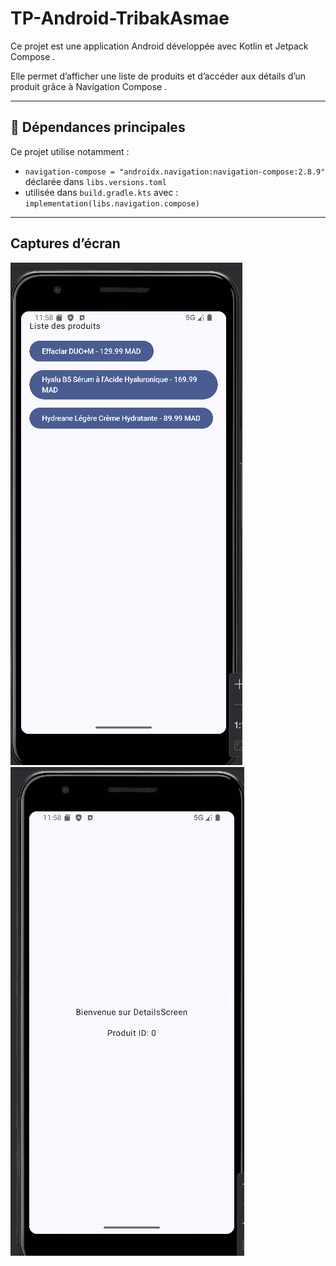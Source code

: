 # TP-Android-TribakAsmae
Ce projet est une application Android développée avec Kotlin et Jetpack Compose .

Elle permet d’afficher une liste de produits  et d’accéder aux détails d’un produit grâce à Navigation Compose .

---

## 🔧 Dépendances principales

Ce projet utilise notamment :

- `navigation-compose = "androidx.navigation:navigation-compose:2.8.9"` déclarée dans `libs.versions.toml`
- utilisée dans `build.gradle.kts` avec : `implementation(libs.navigation.compose)`
---


## Captures d’écran

![Liste des produits](https://github.com/AsmaeTrb/TP-Android-TribakAsmae/blob/master/AndroidListeProduct.png?raw=true)  
![Détails du produit](https://github.com/AsmaeTrb/TP-Android-TribakAsmae/blob/master/AndroidDetails.png?raw=true)
